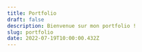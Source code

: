 ```yaml
---
title: Portfolio
draft: false
description: Bienvenue sur mon portfolio !
slug: portfolio
date: 2022-07-19T10:00:00.432Z
---
```


